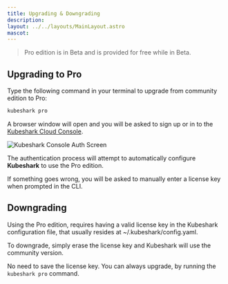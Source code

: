```yaml
---
title: Upgrading & Downgrading
description: 
layout: ../../layouts/MainLayout.astro
mascot:
---
```

> Pro edition is in Beta and is provided for free while in Beta.

## Upgrading to Pro

Type the following command in your terminal to upgrade from community edition to Pro:
```bash
kubeshark pro
```
A browser window will open and you will be asked to sign up or in to the [Kubeshark Cloud Console](https://console.kubeshark.co). 

![Kubeshark Console Auth Screen](/auth.png)

The authentication process will attempt to automatically configure **Kubeshark** to use the Pro edition. 

If something goes wrong, you will be asked to manually enter a license key when prompted in the CLI.

## Downgrading

Using the Pro edition, requires having a valid license key in the Kubeshark configuration file, that usually resides at ~/.kubeshark/config.yaml.

To downgrade, simply erase the license key and Kubeshark will use the community version. 

No need to save the license key. You can always upgrade, by running the `kubeshark pro` command.




